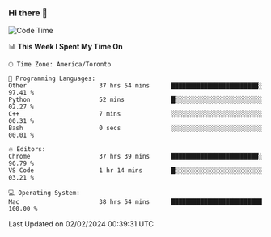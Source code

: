 ### Hi there 👋


<!--START_SECTION:waka-->
![Code Time](http://img.shields.io/badge/Code%20Time-1%2C629%20hrs%204%20mins-blue)

📊 **This Week I Spent My Time On** 

```text
🕑︎ Time Zone: America/Toronto

💬 Programming Languages: 
Other                    37 hrs 54 mins      ████████████████████████░   97.41 % 
Python                   52 mins             █░░░░░░░░░░░░░░░░░░░░░░░░   02.27 % 
C++                      7 mins              ░░░░░░░░░░░░░░░░░░░░░░░░░   00.31 % 
Bash                     0 secs              ░░░░░░░░░░░░░░░░░░░░░░░░░   00.01 % 

🔥 Editors: 
Chrome                   37 hrs 39 mins      ████████████████████████░   96.79 % 
VS Code                  1 hr 14 mins        █░░░░░░░░░░░░░░░░░░░░░░░░   03.21 % 

💻 Operating System: 
Mac                      38 hrs 54 mins      █████████████████████████   100.00 % 
```


 Last Updated on 02/02/2024 00:39:31 UTC
<!--END_SECTION:waka-->

<!--
**SillyPasty/SillyPasty** is a ✨ _special_ ✨ repository because its `README.md` (this file) appears on your GitHub profile.

Here are some ideas to get you started:

- 🔭 I’m currently working on ...
- 🌱 I’m currently learning ...
- 👯 I’m looking to collaborate on ...
- 🤔 I’m looking for help with ...
- 💬 Ask me about ...
- 📫 How to reach me: ...
- 😄 Pronouns: ...
- ⚡ Fun fact: ...
-->


